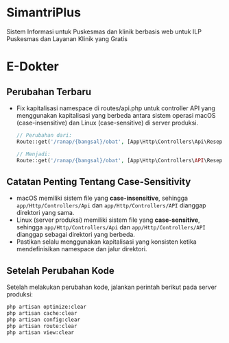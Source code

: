 # SimantriPlus

Sistem Informasi untuk Puskesmas dan klinik berbasis web untuk ILP Puskesmas dan Layanan Klinik yang Gratis

# E-Dokter

## Perubahan Terbaru
- Fix kapitalisasi namespace di routes/api.php untuk controller API yang menggunakan kapitalisasi yang berbeda antara sistem operasi macOS (case-insensitive) dan Linux (case-sensitive) di server produksi.

  ```php
  // Perubahan dari:
  Route::get('/ranap/{bangsal}/obat', [App\Http\Controllers\Api\ResepRanapController::class, 'getObatRanap']);
  
  // Menjadi:
  Route::get('/ranap/{bangsal}/obat', [App\Http\Controllers\API\ResepRanapController::class, 'getObatRanap']);
  ```

## Catatan Penting Tentang Case-Sensitivity
- macOS memiliki sistem file yang **case-insensitive**, sehingga `app/Http/Controllers/Api` dan `app/Http/Controllers/API` dianggap direktori yang sama.
- Linux (server produksi) memiliki sistem file yang **case-sensitive**, sehingga `app/Http/Controllers/Api` dan `app/Http/Controllers/API` dianggap sebagai direktori yang berbeda.
- Pastikan selalu menggunakan kapitalisasi yang konsisten ketika mendefinisikan namespace dan jalur direktori.

## Setelah Perubahan Kode
Setelah melakukan perubahan kode, jalankan perintah berikut pada server produksi:
```bash
php artisan optimize:clear
php artisan cache:clear
php artisan config:clear
php artisan route:clear
php artisan view:clear
```

